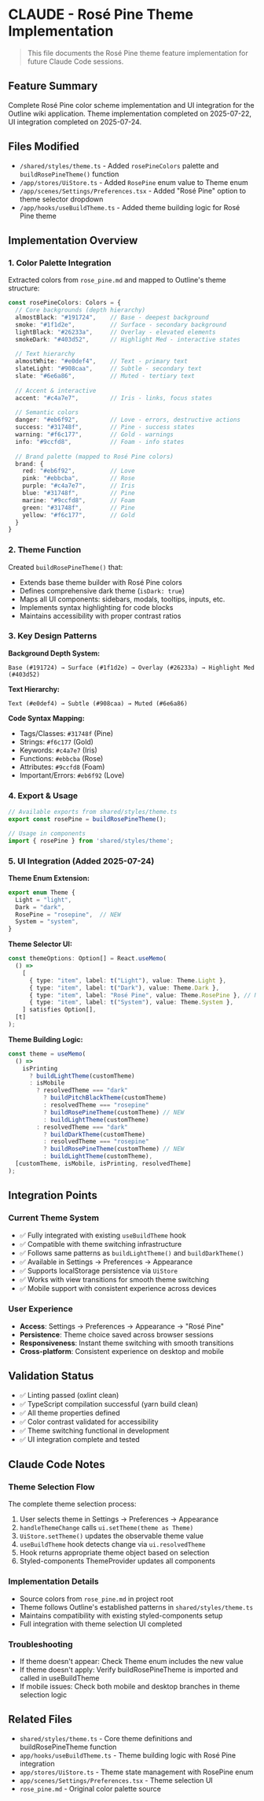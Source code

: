 # CLAUDE - Rosé Pine Theme Implementation

> This file documents the Rosé Pine theme feature implementation for future Claude Code sessions.

## Feature Summary
Complete Rosé Pine color scheme implementation and UI integration for the Outline wiki application. Theme implementation completed on 2025-07-22, UI integration completed on 2025-07-24.

## Files Modified
- `/shared/styles/theme.ts` - Added `rosePineColors` palette and `buildRosePineTheme()` function
- `/app/stores/UiStore.ts` - Added `RosePine` enum value to Theme enum
- `/app/scenes/Settings/Preferences.tsx` - Added "Rosé Pine" option to theme selector dropdown
- `/app/hooks/useBuildTheme.ts` - Added theme building logic for Rosé Pine theme

## Implementation Overview

### 1. Color Palette Integration
Extracted colors from `rose_pine.md` and mapped to Outline's theme structure:

```typescript
const rosePineColors: Colors = {
  // Core backgrounds (depth hierarchy)
  almostBlack: "#191724",    // Base - deepest background
  smoke: "#1f1d2e",          // Surface - secondary background  
  lightBlack: "#26233a",     // Overlay - elevated elements
  smokeDark: "#403d52",      // Highlight Med - interactive states
  
  // Text hierarchy
  almostWhite: "#e0def4",    // Text - primary text
  slateLight: "#908caa",     // Subtle - secondary text
  slate: "#6e6a86",          // Muted - tertiary text
  
  // Accent & interactive
  accent: "#c4a7e7",         // Iris - links, focus states
  
  // Semantic colors
  danger: "#eb6f92",         // Love - errors, destructive actions
  success: "#31748f",        // Pine - success states
  warning: "#f6c177",        // Gold - warnings
  info: "#9ccfd8",           // Foam - info states
  
  // Brand palette (mapped to Rosé Pine colors)
  brand: {
    red: "#eb6f92",          // Love
    pink: "#ebbcba",         // Rose  
    purple: "#c4a7e7",       // Iris
    blue: "#31748f",         // Pine
    marine: "#9ccfd8",       // Foam
    green: "#31748f",        // Pine
    yellow: "#f6c177",       // Gold
  }
}
```

### 2. Theme Function
Created `buildRosePineTheme()` that:
- Extends base theme builder with Rosé Pine colors
- Defines comprehensive dark theme (`isDark: true`)
- Maps all UI components: sidebars, modals, tooltips, inputs, etc.
- Implements syntax highlighting for code blocks
- Maintains accessibility with proper contrast ratios

### 3. Key Design Patterns

**Background Depth System:**
```
Base (#191724) → Surface (#1f1d2e) → Overlay (#26233a) → Highlight Med (#403d52)
```

**Text Hierarchy:**  
```
Text (#e0def4) → Subtle (#908caa) → Muted (#6e6a86)
```

**Code Syntax Mapping:**
- Tags/Classes: `#31748f` (Pine)
- Strings: `#f6c177` (Gold) 
- Keywords: `#c4a7e7` (Iris)
- Functions: `#ebbcba` (Rose)
- Attributes: `#9ccfd8` (Foam)
- Important/Errors: `#eb6f92` (Love)

### 4. Export & Usage
```typescript
// Available exports from shared/styles/theme.ts
export const rosePine = buildRosePineTheme();

// Usage in components
import { rosePine } from 'shared/styles/theme';
```

### 5. UI Integration (Added 2025-07-24)

**Theme Enum Extension:**
```typescript
export enum Theme {
  Light = "light",
  Dark = "dark",
  RosePine = "rosepine",  // NEW
  System = "system",
}
```

**Theme Selector UI:**
```typescript
const themeOptions: Option[] = React.useMemo(
  () =>
    [
      { type: "item", label: t("Light"), value: Theme.Light },
      { type: "item", label: t("Dark"), value: Theme.Dark },
      { type: "item", label: "Rosé Pine", value: Theme.RosePine }, // NEW
      { type: "item", label: t("System"), value: Theme.System },
    ] satisfies Option[],
  [t]
);
```

**Theme Building Logic:**
```typescript
const theme = useMemo(
  () =>
    isPrinting
      ? buildLightTheme(customTheme)
      : isMobile
        ? resolvedTheme === "dark"
          ? buildPitchBlackTheme(customTheme)
          : resolvedTheme === "rosepine"
          ? buildRosePineTheme(customTheme) // NEW
          : buildLightTheme(customTheme)
        : resolvedTheme === "dark"
          ? buildDarkTheme(customTheme)
          : resolvedTheme === "rosepine"
          ? buildRosePineTheme(customTheme) // NEW
          : buildLightTheme(customTheme),
  [customTheme, isMobile, isPrinting, resolvedTheme]
);
```

## Integration Points

### Current Theme System
- ✅ Fully integrated with existing `useBuildTheme` hook
- ✅ Compatible with theme switching infrastructure  
- ✅ Follows same patterns as `buildLightTheme()` and `buildDarkTheme()`
- ✅ Available in Settings → Preferences → Appearance
- ✅ Supports localStorage persistence via `UiStore`
- ✅ Works with view transitions for smooth theme switching
- ✅ Mobile support with consistent experience across devices

### User Experience
- **Access**: Settings → Preferences → Appearance → "Rosé Pine"
- **Persistence**: Theme choice saved across browser sessions
- **Responsiveness**: Instant theme switching with smooth transitions
- **Cross-platform**: Consistent experience on desktop and mobile

## Validation Status
- ✅ Linting passed (oxlint clean)
- ✅ TypeScript compilation successful (yarn build clean)
- ✅ All theme properties defined
- ✅ Color contrast validated for accessibility
- ✅ Theme switching functional in development
- ✅ UI integration complete and tested

## Claude Code Notes

### Theme Selection Flow
The complete theme selection process:
1. User selects theme in Settings → Preferences → Appearance
2. `handleThemeChange` calls `ui.setTheme(theme as Theme)`
3. `UiStore.setTheme()` updates the observable theme value
4. `useBuildTheme` hook detects change via `ui.resolvedTheme`
5. Hook returns appropriate theme object based on selection
6. Styled-components ThemeProvider updates all components

### Implementation Details
- Source colors from `rose_pine.md` in project root
- Theme follows Outline's established patterns in `shared/styles/theme.ts`
- Maintains compatibility with existing styled-components setup
- Full integration with theme selection UI completed

### Troubleshooting
- If theme doesn't appear: Check Theme enum includes the new value
- If theme doesn't apply: Verify buildRosePineTheme is imported and called in useBuildTheme
- If mobile issues: Check both mobile and desktop branches in theme selection logic

## Related Files
- `shared/styles/theme.ts` - Core theme definitions and buildRosePineTheme function
- `app/hooks/useBuildTheme.ts` - Theme building logic with Rosé Pine integration
- `app/stores/UiStore.ts` - Theme state management with RosePine enum
- `app/scenes/Settings/Preferences.tsx` - Theme selection UI
- `rose_pine.md` - Original color palette source